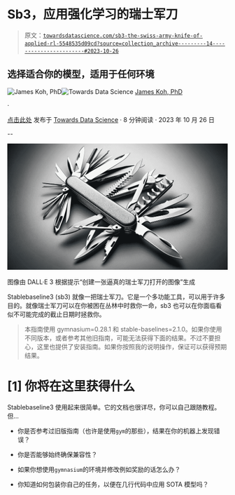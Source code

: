 # Sb3，应用强化学习的瑞士军刀

> 原文：[`towardsdatascience.com/sb3-the-swiss-army-knife-of-applied-rl-5548535d09cd?source=collection_archive---------14-----------------------#2023-10-26`](https://towardsdatascience.com/sb3-the-swiss-army-knife-of-applied-rl-5548535d09cd?source=collection_archive---------14-----------------------#2023-10-26)

## 选择适合你的模型，适用于任何环境

[](https://medium.com/@byjameskoh?source=post_page-----5548535d09cd--------------------------------)![James Koh, PhD](https://medium.com/@byjameskoh?source=post_page-----5548535d09cd--------------------------------)[](https://towardsdatascience.com/?source=post_page-----5548535d09cd--------------------------------)![Towards Data Science](https://towardsdatascience.com/?source=post_page-----5548535d09cd--------------------------------) [James Koh, PhD](https://medium.com/@byjameskoh?source=post_page-----5548535d09cd--------------------------------)

·

[点击此处](https://medium.com/m/signin?actionUrl=https%3A%2F%2Fmedium.com%2F_%2Fsubscribe%2Fuser%2F780706b02d58&operation=register&redirect=https%3A%2F%2Ftowardsdatascience.com%2Fsb3-the-swiss-army-knife-of-applied-rl-5548535d09cd&user=James+Koh%2C+PhD&userId=780706b02d58&source=post_page-780706b02d58----5548535d09cd---------------------post_header-----------) 发布于 [Towards Data Science](https://towardsdatascience.com/?source=post_page-----5548535d09cd--------------------------------) · 8 分钟阅读 · 2023 年 10 月 26 日[](https://medium.com/m/signin?actionUrl=https%3A%2F%2Fmedium.com%2F_%2Fvote%2Ftowards-data-science%2F5548535d09cd&operation=register&redirect=https%3A%2F%2Ftowardsdatascience.com%2Fsb3-the-swiss-army-knife-of-applied-rl-5548535d09cd&user=James+Koh%2C+PhD&userId=780706b02d58&source=-----5548535d09cd---------------------clap_footer-----------)

--

[](https://medium.com/m/signin?actionUrl=https%3A%2F%2Fmedium.com%2F_%2Fbookmark%2Fp%2F5548535d09cd&operation=register&redirect=https%3A%2F%2Ftowardsdatascience.com%2Fsb3-the-swiss-army-knife-of-applied-rl-5548535d09cd&source=-----5548535d09cd---------------------bookmark_footer-----------)![](img/3359413fa03ba1b4537646411e4dea66.png)

图像由 DALL·E 3 根据提示“创建一张逼真的瑞士军刀打开的图像”生成

Stablebaseline3 (sb3) 就像一把瑞士军刀。它是一个多功能工具，可以用于许多目的。就像瑞士军刀可以在你被困在丛林中时救你一命，sb3 也可以在你面临看似不可能完成的截止日期时拯救你。

> 本指南使用 gymnasium=0.28.1 和 stable-baselines=2.1.0。如果你使用不同版本，或者参考其他旧指南，可能无法获得下面的结果。不过不要担心，这里也提供了安装指南。如果你按照我的说明操作，保证可以获得预期结果。

# [1] 你将在这里获得什么

Stablebaseline3 使用起来很简单。它的文档也很详尽，你可以自己跟随教程。但…

+   你是否参考过旧版指南（也许是使用`gym`的那些），结果在你的机器上发现错误？

+   你是否能够始终确保兼容性？

+   如果你想使用`gymnasium`的环境并修改例如奖励的话怎么办？

+   你知道如何包装你自己的任务，以便在几行代码中应用 SOTA 模型吗？
